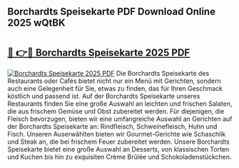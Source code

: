 ## Borchardts Speisekarte PDF Download Online 2025 wQtBK

# <h2><a href="http://gc7dmz.nevu.top/?p=Borchardts+Speisekarte">🔗 👉🔴 Borchardts Speisekarte 2025 PDF</a></h2>

[![Borchardts Speisekarte 2025 PDF](https://i.imgur.com/dBaPXMq.png)](http://gc7dmz.nevu.top/?p=Borchardts+Speisekarte)
Die Borchardts Speisekarte des Restaurants oder Cafés bietet nicht nur ein Menü mit Gerichten, sondern auch eine Gelegenheit für Sie, etwas zu finden, das für Ihren Geschmack köstlich und passend ist. Auf der Borchardts Speisekarte unseres Restaurants finden Sie eine große Auswahl an leichten und frischen Salaten, die aus frischem Gemüse und Obst zubereitet werden. Für diejenigen, die Fleisch bevorzugen, bieten wir eine umfangreiche Auswahl an Gerichten auf der Borchardts Speisekarte an: Rindfleisch, Schweinefleisch, Huhn und Fisch. Unseren Auserwählten bieten wir Gourmet-Gerichte wie Schaschlik und Steak an, die bei frischem Feuer zubereitet werden. Unsere Borchardts Speisekarte bietet eine große Auswahl an Desserts, von klassischen Torten und Kuchen bis hin zu exquisiten Crème Brûlée und Schokoladenstückchen.
